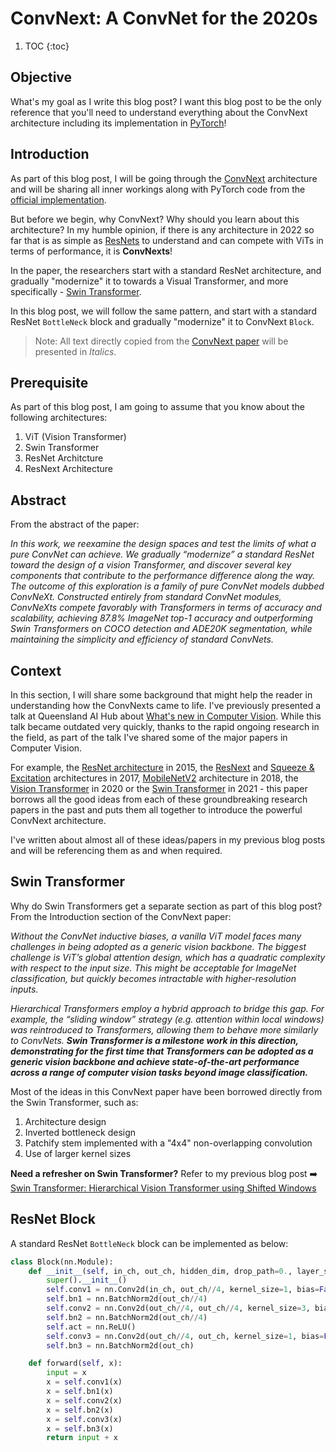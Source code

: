 # ConvNext: A ConvNet for the 2020s

1. TOC 
{:toc}


## Objective
What's my goal as I write this blog post? I want this blog post to be the only reference that you'll need to understand everything about the ConvNext architecture including its implementation in [PyTorch](https://pytorch.org/)! 

## Introduction
As part of this blog post, I will be going through the [ConvNext](https://arxiv.org/abs/2201.03545) architecture and will be sharing all inner workings along with PyTorch code from the [official implementation](https://github.com/facebookresearch/ConvNeXt).

But before we begin, why ConvNext? Why should you learn about this architecture? In my humble opinion, if there is any architecture in 2022 so far that is as simple as [ResNets](https://arxiv.org/abs/1512.03385?context=cs) to understand and can compete with ViTs in terms of performance, it is **ConvNexts**! 

In the paper, the researchers start with a standard ResNet architecture, and gradually "modernize" it to towards a Visual Transformer, and more specifically - [Swin Transformer](https://amaarora.github.io/2022/07/04/swintransformerv1.html). 

In this blog post, we will follow the same pattern, and start with a standard ResNet `BottleNeck` block and gradually "modernize" it to ConvNext `Block`. 

> Note: All text directly copied from the [ConvNext paper](https://arxiv.org/abs/2201.03545) will be presented in *Italics*.

## Prerequisite
As part of this blog post, I am going to assume that you know about the following architectures: 
1. ViT (Vision Transformer)
2. Swin Transformer
3. ResNet Architcture
4. ResNext Architecture

## Abstract
From the abstract of the paper: 

*In this work, we reexamine the design spaces and test the limits of what a pure ConvNet can achieve. We gradually “modernize” a standard ResNet toward the design of a vision Transformer, and discover several key components that contribute to the performance difference along the way. The outcome of this exploration is a family of pure ConvNet models dubbed ConvNeXt. Constructed entirely from standard ConvNet modules, ConvNeXts compete favorably with Transformers in terms of accuracy and scalability, achieving 87.8% ImageNet top-1 accuracy and outperforming Swin Transformers on COCO detection and ADE20K segmentation, while maintaining the simplicity and efficiency of standard ConvNets.*

## Context
In this section, I will share some background that might help the reader in understanding how the ConvNexts came to life. I've previously presented a talk at Queensland AI Hub about [What's new in Computer Vision](https://www.youtube.com/watch?v=IYg46wNyDgo). While this talk became outdated very quickly, thanks to the rapid ongoing research in the field, as part of the talk I've shared some of the major papers in Computer Vision. 

For example, the [ResNet architecture](https://arxiv.org/abs/1512.03385?context=cs) in 2015, the [ResNext](https://arxiv.org/abs/1611.05431?context=cs) and [Squeeze & Excitation](https://arxiv.org/abs/1709.01507) architectures in 2017, [MobileNetV2](https://arxiv.org/abs/1801.04381) architecture in 2018, the [Vision Transformer](https://arxiv.org/abs/2010.11929) in 2020 or the [Swin Transformer](https://arxiv.org/abs/2103.14030) in 2021 - this paper borrows all the good ideas from each of these groundbreaking research papers in the past and puts them all together to introduce the powerful ConvNext architecture.

I've written about almost all of these ideas/papers in my previous blog posts and will be referencing them as and when required. 

## Swin Transformer
Why do Swin Transformers get a separate section as part of this blog post? From the Introduction section of the ConvNext paper: 

*Without the ConvNet inductive biases, a vanilla ViT model faces many challenges in being adopted as a generic vision backbone. The biggest challenge is ViT’s global attention design, which has a quadratic complexity with respect to the input size. This might be acceptable for ImageNet classification, but quickly becomes intractable with higher-resolution inputs.*

*Hierarchical Transformers employ a hybrid approach to bridge this gap. For example, the “sliding window” strategy (e.g. attention within local windows) was reintroduced to Transformers, allowing them to behave more similarly to ConvNets. **Swin Transformer is a milestone work in this direction, demonstrating for the first time that Transformers can be adopted as a generic vision backbone and achieve state-of-the-art performance across a range of computer vision tasks beyond image classification.***

Most of the ideas in this ConvNext paper have been borrowed directly from the Swin Transformer, such as:

1. Architecture design
2. Inverted bottleneck design
3. Patchify stem implemented with a "4x4" non-overlapping convolution
4. Use of larger kernel sizes 

**Need a refresher on Swin Transformer?** Refer to my previous blog post ➡️ [Swin Transformer: Hierarchical Vision Transformer using Shifted Windows](https://amaarora.github.io/2022/07/04/swintransformerv1.html)

## ResNet Block 
A standard ResNet `BottleNeck` block can be implemented as below: 

```python 
class Block(nn.Module):
    def __init__(self, in_ch, out_ch, hidden_dim, drop_path=0., layer_scale_init_value=1e-6):
        super().__init__()
        self.conv1 = nn.Conv2d(in_ch, out_ch//4, kernel_size=1, bias=False) 
        self.bn1 = nn.BatchNorm2d(out_ch//4)
        self.conv2 = nn.Conv2d(out_ch//4, out_ch//4, kernel_size=3, bias=False, padding=1) 
        self.bn2 = nn.BatchNorm2d(out_ch//4)
        self.act = nn.ReLU()
        self.conv3 = nn.Conv2d(out_ch//4, out_ch, kernel_size=1, bias=False) 
        self.bn3 = nn.BatchNorm2d(out_ch)

    def forward(self, x):
        input = x
        x = self.conv1(x)
        x = self.bn1(x)
        x = self.conv2(x)
        x = self.bn2(x)
        x = self.conv3(x)
        x = self.bn3(x)
        return input + x
```
